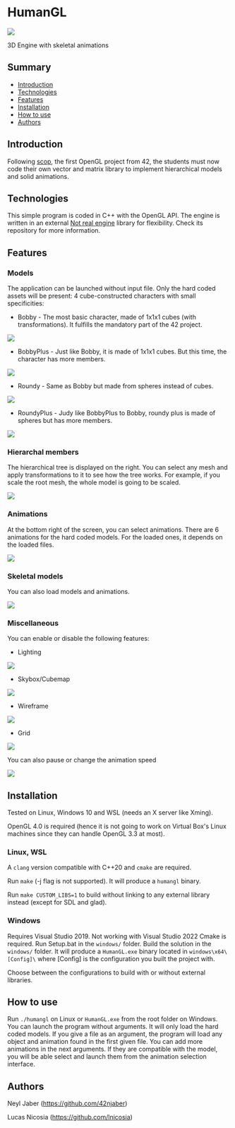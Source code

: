 # HumanGL
![](docs/vampire.gif)

3D Engine with skeletal animations

## Summary

* [Introduction](#introduction)
* [Technologies](#technologies)
* [Features](#features)
* [Installation](#installation)
* [How to use](#user%20guide)
* [Authors](#authors)

## Introduction

Following [scop](https://github.com/lnicosia/scop), the first OpenGL project from 42, the students must now code their own vector and matrix library to implement hierarchical models and solid animations.

## Technologies

This simple program is coded in C++ with the OpenGL API. The engine is written in an external [Not real engine](https://github.com/lnicosia/notrealengine) library for flexibility. Check its repository for more information.

## Features

### Models
The application can be launched without input file. Only the hard coded assets will be present: 4 cube-constructed characters with small specificities:
* Bobby - The most basic character, made of 1x1x1 cubes (with transformations). It fulfills the mandatory part of the 42 project.

![](docs/bobby.png)

* BobbyPlus - Just like Bobby, it is made of 1x1x1 cubes. But this time, the character has more members.

![](docs/bobbyplus.png)

* Roundy - Same as Bobby but made from spheres instead of cubes.

![](docs/roundy.png)

* RoundyPlus - Judy like BobbyPlus to Bobby, roundy plus is made of spheres but has more members.

![](docs/roundyplus.png)

### Hierarchal members
The hierarchical tree is displayed on the right. You can select any mesh and apply transformations to it to see how the tree works. For example, if you scale the root mesh, the whole model is going to be scaled.

![](docs/scale.gif)

### Animations

At the bottom right of the screen, you can select animations. There are 6 animations for the hard coded models. For the loaded ones, it depends on the loaded files.

![](docs/kick.gif)

### Skeletal models

You can also load models and animations.

![](docs/vampire.gif)

### Miscellaneous

You can enable or disable the following features:
* Lighting

![](docs/light.gif)

* Skybox/Cubemap

![](docs/skybox.gif)

* Wireframe

![](docs/wireframe.gif)

* Grid

![](docs/grid.gif)

You can also pause or change the animation speed

![](docs/anim-fast.gif)

## Installation

Tested on Linux, Windows 10 and WSL (needs an X server like Xming).

OpenGL 4.0 is required (hence it is not going to work on Virtual Box's Linux machines since they can handle OpenGL 3.3 at most).

### Linux, WSL

A `clang` version compatible with C++20 and `cmake` are required.

Run `make` (-j flag is not supported). It will produce a `humangl` binary.

Run `make CUSTOM_LIBS=1` to build without linking to any external library instead (except for SDL and glad).

### Windows

Requires Visual Studio 2019. Not working with Visual Studio 2022
Cmake is required.
Run Setup.bat in the `windows/` folder.
Build the solution in the `windows/` folder. It will produce a `HumanGL.exe` binary located in `windows\x64\[Config]\` where [Config] is the configuration you built the project with.

Choose between the configurations to build with or without external libraries.

## How to use

Run `./humangl` on Linux or `HumanGL.exe` from the root folder on Windows. You can launch the program without arguments. It will only load the hard coded models. If you give a file as an argument, the program will load any object and animation found in the first given file. You can add more animations in the next arguments. If they are compatible with the model, you will be able select and launch them from the animation selection interface.

## Authors

Neyl Jaber (https://github.com/42njaber)

Lucas Nicosia (https://github.com/lnicosia)
